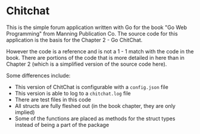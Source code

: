# Chitchat

This is the simple forum application written with Go for the book "Go Web Programming" from Manning Publication Co. The source code for this application is the basis for the Chapter 2 - Go ChitChat. 

However the code is a reference and is not a 1 - 1 match with the code in the book. There are portions of the code that is more detailed in here than in Chapter 2 (which is a simplified version of the source code here).

Some differences include:

* This version of ChitChat is configurable with a `config.json` file
* This version is able to log to a `chitchat.log` file
* There are test files in this code
* All structs are fully fleshed out (in the book chapter, they are only implied)
* Some of the functions are placed as methods for the struct types instead of being a part of the package